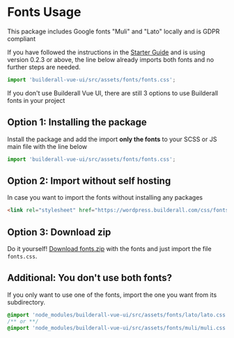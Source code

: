 # Fonts Usage

This package includes Google fonts "Muli" and "Lato" locally and is GDPR compliant

If you have followed the instructions in the [Starter Guide](/guide) and is using version 0.2.3 or above, the line below already imports both fonts and no further steps are needed.
```js
import 'builderall-vue-ui/src/assets/fonts/fonts.css';
```

If you don't use Builderall Vue UI, there are still 3 options to use Builderall fonts in your project

## Option 1: Installing the package

Install the package and add the import **only the fonts** to your SCSS or JS main file with the line below
```js
import 'builderall-vue-ui/src/assets/fonts/fonts.css';
```

## Option 2: Import without self hosting
In case you want to import the fonts without installing any packages

``` html
<link rel="stylesheet" href="https://wordpress.builderall.com/css/fonts.css">
```

## Option 3: Download zip
Do it yourself! [Download fonts.zip](https://github.com/mauricio-testa/builderall-vue-ui/raw/develop/src/assets/fonts/fonts.zip) with the fonts and just import the file `fonts.css`.


## Additional: You don't use both fonts? 

If you only want to use one of the fonts, import the one you want from its subdirectory.

```css
@import 'node_modules/builderall-vue-ui/src/assets/fonts/lato/lato.css';
/** or **/
@import 'node_modules/builderall-vue-ui/src/assets/fonts/muli/muli.css';
```
